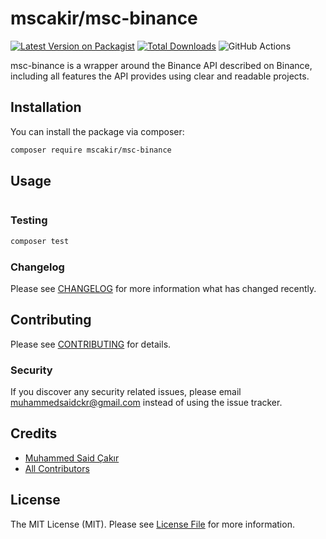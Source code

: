 # mscakir/msc-binance

[![Latest Version on Packagist](https://img.shields.io/packagist/v/mscakir/msc-binance.svg?style=flat-square)](https://packagist.org/packages/mscakir/msc-binance)
[![Total Downloads](https://img.shields.io/packagist/dt/mscakir/msc-binance.svg?style=flat-square)](https://packagist.org/packages/mscakir/msc-binance)
![GitHub Actions](https://github.com/mscakir/msc-binance/actions/workflows/main.yml/badge.svg)

msc-binance is a wrapper around the Binance API described on Binance, 
including all features the API provides using clear and readable projects.

## Installation

You can install the package via composer:

```bash
composer require mscakir/msc-binance
```

## Usage

```php
```

### Testing

```bash
composer test
```

### Changelog

Please see [CHANGELOG](CHANGELOG.md) for more information what has changed recently.

## Contributing

Please see [CONTRIBUTING](CONTRIBUTING.md) for details.

### Security

If you discover any security related issues, please email muhammedsaidckr@gmail.com instead of using the issue tracker.

## Credits

-   [Muhammed Said Çakır](https://github.com/mscakir)
-   [All Contributors](../../contributors)

## License

The MIT License (MIT). Please see [License File](LICENSE.md) for more information.
